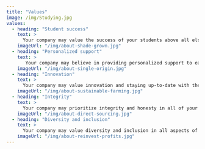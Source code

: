 ```yaml
---
title: "Values"
image: /img/Studying.jpg
values:
  - heading: "Student success"
    text: >
      Your company may value the success of your students above all else. This means that you are dedicated to providing the support, resources, and guidance that students need to achieve their academic goals.
    imageUrl: "/img/about-shade-grown.jpg"
  - heading: "Personalized support"
    text: >
       Your company may believe in providing personalized support to each student. This means that you recognize that every student has unique needs and goals, and you tailor your approach to meet those needs.
    imageUrl: "/img/about-single-origin.jpg"
  - heading: "Innovation"
    text: >
      Your company may value innovation and staying up-to-date with the latest teaching methods and technologies. This means that you are committed to providing the most effective and efficient study solutions to your students.
    imageUrl: "/img/about-sustainable-farming.jpg"
  - heading: "Integrity"
    text: >
      Your company may prioritize integrity and honesty in all of your interactions with students. This means that you provide transparent information and are committed to delivering what you promise.
    imageUrl: "/img/about-direct-sourcing.jpg"
  - heading: "Diversity and inclusion"
    text: >
      Your company may value diversity and inclusion in all aspects of your business. This means that you provide a welcoming and supportive environment for students from all backgrounds and cultures, and you actively work to promote diversity in your team and services.
    imageUrl: "/img/about-reinvest-profits.jpg"
---
```

